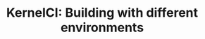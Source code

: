 ---
categories:
- bkk19
description: KernelCI recently switched to dockerized builds, find out what abilities
  this brings to kernelci and how you can repeat these builds easily on your development
  madchine
image:
  featured: 'true'
  path: /assets/images/featured-images/bkk19/BKK19-508.png
session_attendee_num: '8'
session_id: BKK19-508
session_room: Session Room 1 (Lotus 1-2)
session_slot:
  end_time: '2019-04-05 11:25:00'
  start_time: '2019-04-05 11:00:00'
session_speakers:
- speaker_bio: ''
  speaker_company: ''
  speaker_image: /assets/images/speakers/placeholder.jpg
  speaker_location: ''
  speaker_name: Matt Hart
  speaker_position: ''
  speaker_username: matt_hart.1z6gpdad
session_track: Validation and CI
tag: session
tags:
- Validation and CI
- Linux Kernel
- Testing
title: 'KernelCI: Building with different environments'
---
